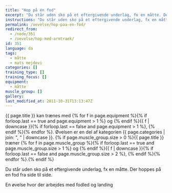 ```yaml
---
title: "Hop på én fod"
excerpt: "Du står uden sko på et eftergivende underlag, fx en måtte. Der hoppes på en fod fra side til side."
instructions: "Du står uden sko på et eftergivende underlag, fx en måtte. Der hoppes på en fod fra side til side."
permalink: /oevelse/hop-paa-en-fod/
redirect_from:
  - /node/351
  - /oevelse/hop-med-armtraek/
id: 351
language: da
tags:
  - måtte
  - mats mejdevi
categories: []
training_type: []
training_focus: []
equipment:
  - måtte
muscle_group: []
gallery:
last_modified_at: 2011-10-31T13:13:47Z
---
```


{{ page.title }} kan trænes med {% for f in page.equipment %}{% if forloop.last == true and page.equipment > 1 %} og {% endif %}{{ f | downcase  }}{% if forloop.last == false and page.equipment > 1 %}, {% endif %}{% endfor %}. Øvelsen er en del af kategorien {{ page.categories | join: ", " | downcase }}. {% if page.muscle_group.size > 0 %}{{ page.title }} træner {% for f in page.muscle_group %}{% if forloop.last == true and page.muscle_group.size > 1 %} og {% endif %}{{ f | downcase }}{% if forloop.last == false and page.muscle_group.size > 2 %}, {% endif %}{% endfor %}.{% endif %}

Du står uden sko på et eftergivende underlag, fx en måtte. Der hoppes på en fod fra side til side.

En øvelse hvor der arbejdes med fodled og landing
